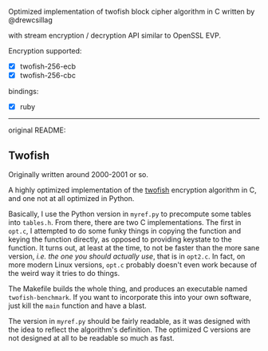 Optimized implementation of twofish block cipher algorithm in C written by @drewcsillag

with stream encryption / decryption API similar to OpenSSL EVP.

Encryption supported:
- [x] twofish-256-ecb
- [x] twofish-256-cbc

bindings:
- [x] ruby

-----------

original README:


Twofish
-----------
Originally written around 2000-2001 or so.

A highly optimized implementation of the
[twofish](https://www.schneier.com/twofish.html) encryption algorithm
in C, and one not at all optimized in Python.

Basically, I use the Python version in `myref.py` to precompute some 
tables into `tables.h`.  From there, there are two C implementations.
The first in `opt.c`, I attempted to do some funky things in copying
the function and keying the function directly, as opposed to providing
keystate to the function.  It turns out, at least at the time, to not
be faster than the more sane version, *i.e. the one you should actually use*,
that is in `opt2.c`.  In fact, on more modern Linux versions, `opt.c`
probably doesn't even work because of the weird way it tries to do
things.

The Makefile builds the whole thing, and produces an executable named
`twofish-benchmark`.  If you want to incorporate this into your own
software, just kill the `main` function and have a blast.

The version in `myref.py` should be fairly readable, as it was designed
with the idea to reflect the algorithm's definition.  The optimized C
versions are not designed at all to be readable so much as fast.
